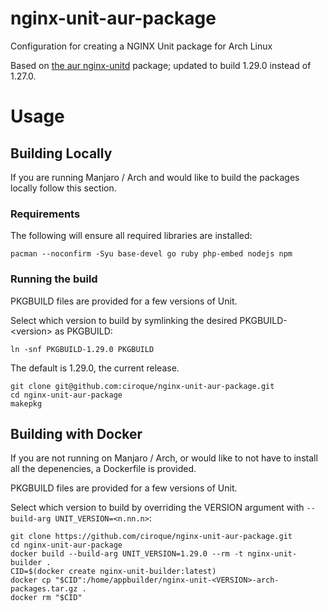 # nginx-unit-aur-package

Configuration for creating a NGINX Unit package for Arch Linux

Based on [the aur nginx-unitd](https://aur.archlinux.org/packages/nginx-unitd) package; updated to build 1.29.0 instead of 1.27.0.


# Usage

## Building Locally

If you are running Manjaro / Arch and would like to build the packages locally follow this section.

### Requirements

The following will ensure all required libraries are installed:

```
pacman --noconfirm -Syu base-devel go ruby php-embed nodejs npm
```

### Running the build

PKGBUILD files are  provided for a few versions of Unit. 

Select which version to build by symlinking the desired PKGBUILD-&lt;version&gt; as PKGBUILD:

```
ln -snf PKGBUILD-1.29.0 PKGBUILD
```

The default is 1.29.0, the current release.

```
git clone git@github.com:ciroque/nginx-unit-aur-package.git
cd nginx-unit-aur-package
makepkg
```

## Building with Docker

If you are not running on Manjaro / Arch, or would like to not have to install all the depenencies, a Dockerfile is provided.

PKGBUILD files are  provided for a few versions of Unit. 

Select which version to build by overriding the VERSION argument with `--build-arg UNIT_VERSION=<n.nn.n>`:


```
git clone https://github.com/ciroque/nginx-unit-aur-package.git
cd nginx-unit-aur-package
docker build --build-arg UNIT_VERSION=1.29.0 --rm -t nginx-unit-builder .
CID=$(docker create nginx-unit-builder:latest)
docker cp "$CID":/home/appbuilder/nginx-unit-<VERSION>-arch-packages.tar.gz .
docker rm "$CID"
```
